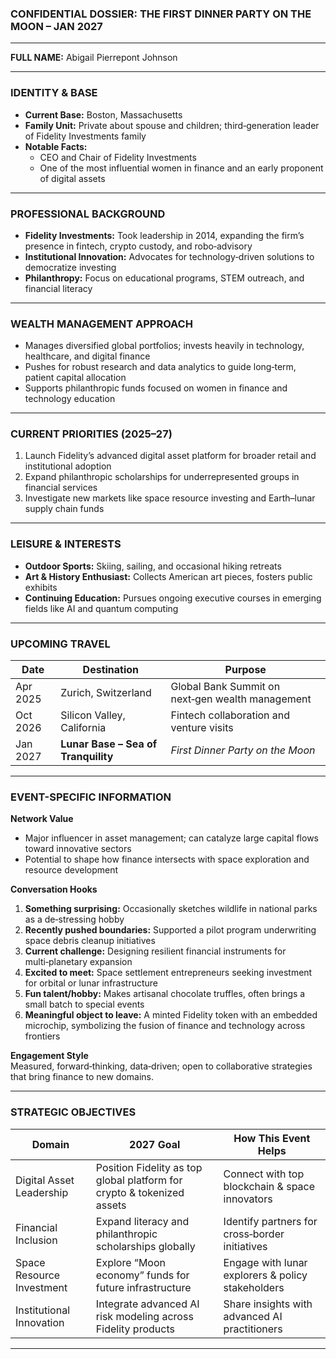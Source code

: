 ### **CONFIDENTIAL DOSSIER: THE FIRST DINNER PARTY ON THE MOON – JAN 2027**

---

**FULL NAME:** Abigail Pierrepont Johnson

---

### **IDENTITY & BASE**
- **Current Base:** Boston, Massachusetts  
- **Family Unit:** Private about spouse and children; third‑generation leader of Fidelity Investments family  
- **Notable Facts:**  
  - CEO and Chair of Fidelity Investments  
  - One of the most influential women in finance and an early proponent of digital assets  

---

### **PROFESSIONAL BACKGROUND**
- **Fidelity Investments:** Took leadership in 2014, expanding the firm’s presence in fintech, crypto custody, and robo‑advisory  
- **Institutional Innovation:** Advocates for technology‑driven solutions to democratize investing  
- **Philanthropy:** Focus on educational programs, STEM outreach, and financial literacy  

---

### **WEALTH MANAGEMENT APPROACH**
- Manages diversified global portfolios; invests heavily in technology, healthcare, and digital finance  
- Pushes for robust research and data analytics to guide long‑term, patient capital allocation  
- Supports philanthropic funds focused on women in finance and technology education  

---

### **CURRENT PRIORITIES (2025–27)**
1. Launch Fidelity’s advanced digital asset platform for broader retail and institutional adoption  
2. Expand philanthropic scholarships for underrepresented groups in financial services  
3. Investigate new markets like space resource investing and Earth–lunar supply chain funds  

---

### **LEISURE & INTERESTS**
- **Outdoor Sports:** Skiing, sailing, and occasional hiking retreats  
- **Art & History Enthusiast:** Collects American art pieces, fosters public exhibits  
- **Continuing Education:** Pursues ongoing executive courses in emerging fields like AI and quantum computing  

---

### **UPCOMING TRAVEL**

| Date     | Destination                          | Purpose                                                      |
|----------|--------------------------------------|--------------------------------------------------------------|
| Apr 2025 | Zurich, Switzerland                  | Global Bank Summit on next‑gen wealth management            |
| Oct 2026 | Silicon Valley, California           | Fintech collaboration and venture visits                     |
| Jan 2027 | **Lunar Base – Sea of Tranquility**  | *First Dinner Party on the Moon*                             |

---

### **EVENT-SPECIFIC INFORMATION**

**Network Value**  
- Major influencer in asset management; can catalyze large capital flows toward innovative sectors  
- Potential to shape how finance intersects with space exploration and resource development

**Conversation Hooks**  
1. **Something surprising:** Occasionally sketches wildlife in national parks as a de‑stressing hobby  
2. **Recently pushed boundaries:** Supported a pilot program underwriting space debris cleanup initiatives  
3. **Current challenge:** Designing resilient financial instruments for multi‑planetary expansion  
4. **Excited to meet:** Space settlement entrepreneurs seeking investment for orbital or lunar infrastructure  
5. **Fun talent/hobby:** Makes artisanal chocolate truffles, often brings a small batch to special events  
6. **Meaningful object to leave:** A minted Fidelity token with an embedded microchip, symbolizing the fusion of finance and technology across frontiers

**Engagement Style**  
Measured, forward‑thinking, data‑driven; open to collaborative strategies that bring finance to new domains.

---

### **STRATEGIC OBJECTIVES**

| Domain                    | 2027 Goal                                                         | How This Event Helps                               |
|---------------------------|-------------------------------------------------------------------|----------------------------------------------------|
| Digital Asset Leadership  | Position Fidelity as top global platform for crypto & tokenized assets | Connect with top blockchain & space innovators     |
| Financial Inclusion       | Expand literacy and philanthropic scholarships globally            | Identify partners for cross‑border initiatives     |
| Space Resource Investment | Explore “Moon economy” funds for future infrastructure            | Engage with lunar explorers & policy stakeholders  |
| Institutional Innovation  | Integrate advanced AI risk modeling across Fidelity products       | Share insights with advanced AI practitioners      |
---
